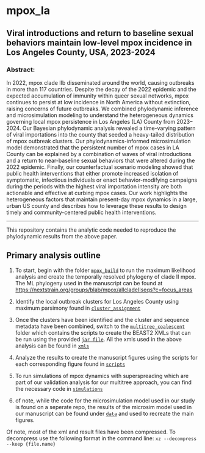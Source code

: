 # mpox_la

## Viral introductions and return to baseline sexual behaviors maintain low-level mpox incidence in Los Angeles County, USA, 2023-2024

### Abstract:

In 2022, mpox clade IIb disseminated around the world, causing outbreaks in more than 117 countries. Despite the decay of the 2022 epidemic and the expected accumulation of immunity within queer sexual networks, mpox continues to persist at low incidence in North America without extinction, raising concerns of future outbreaks. We combined phylodynamic inference and microsimulation modeling to understand the heterogeneous dynamics governing local mpox persistence in Los Angeles (LA) County from 2023–2024. Our Bayesian phylodynamic analysis revealed a time-varying pattern of viral importations into the county that seeded a heavy-tailed distribution of mpox outbreak clusters. Our phylodynamics-informed microsimulation model demonstrated that the persistent number of mpox cases in LA County can be explained by a combination of waves of viral introductions and a return to near-baseline sexual behaviors that were altered during the 2022 epidemic. Finally, our counterfactual scenario modeling showed that public health interventions that either promote increased isolation of symptomatic, infectious individuals or enact behavior-modifying campaigns during the periods with the highest viral importation intensity are both actionable and effective at curbing mpox cases. Our work highlights the heterogeneous factors that maintain present-day mpox dynamics in a large, urban US county and describes how to leverage these results to design timely and community-centered public health interventions.


-----------


This repository contains the analytic code needed to reproduce the phylodynamic results from the above paper. 

## Primary analysis outline

1. To start, begin with the folder [`mpox_build`](mpox_build/) to run the maximum likelihood analysis and create the temporally resolved phylogeny of clade II mpox. The ML phylogeny used in the manuscript can be found at https://nextstrain.org/groups/blab/mpox/allcladeIIseqs?c=focus_areas

2. Identify the local outbreak clusters for Los Angeles County using maximum parsimony found in [`cluster_assignment`](mpox_build/cluster_assignment/)

3. Once the clusters have been identified and the cluster and sequence metadata have been combined, switch to the [`multitree_coalescent`](multitree_coalescent/) folder which contains the scripts to create the BEAST2 XMLs that can be run using the provided [`jar file`](multitree_coalescent/mpox_la.jar). All the xmls used in the above analysis can be found in [`xmls`](multitree_coalescent/xmls/)

4. Analyze the results to create the manuscript figures using the scripts for each corresponding figure found in [`scripts`](scripts/)

5. To run simulations of mpox dynamics with superspreading which are part of our validation analysis for our multitree approach, you can find the necessary code in [`simulations`](simulations/)

6. of note, while the code for the microsimulation model used in our study is found on a seperate repo, the results of the microsim model used in our manuscript can be found under [`data`](data/) and used to recreate the main figures.

Of note, most of the xml and result files have been compressed. To decompress use the following format in the command line:
`xz --decompress --keep {file.name}`